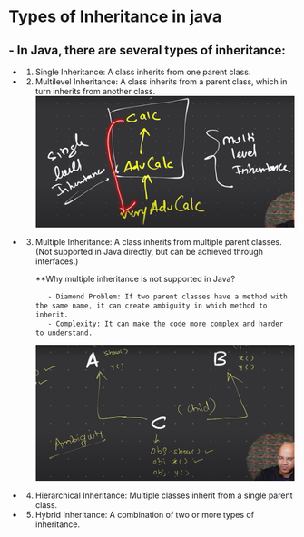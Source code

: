 # Types of Inheritance in java
## - In Java, there are several types of inheritance:
- 1. Single Inheritance: A class inherits from one parent class.
- 2. Multilevel Inheritance: A class inherits from a parent class, which in turn inherits from another class.
![Showing Types of inheritance](image-1.png)
- 3. Multiple Inheritance: A class inherits from multiple parent classes. (Not supported in Java directly, but can be achieved through interfaces.)

        **Why multiple inheritance is not supported in Java?

            - Diamond Problem: If two parent classes have a method with the same name, it can create ambiguity in which method to inherit.
            - Complexity: It can make the code more complex and harder to understand.
        ![Ambiguity problem Explanation](image-2.png)
- 4. Hierarchical Inheritance: Multiple classes inherit from a single parent class.
- 5. Hybrid Inheritance: A combination of two or more types of inheritance.
